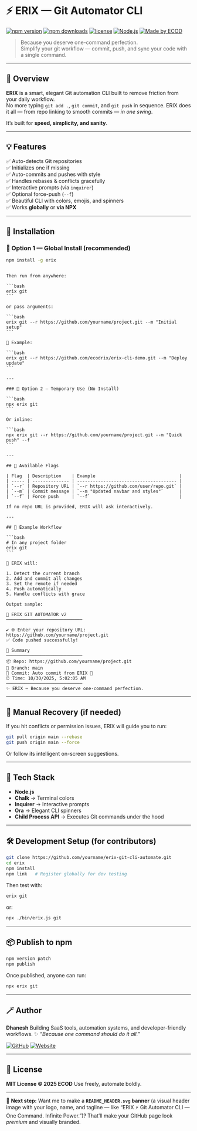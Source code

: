 # ⚡ ERIX — Git Automator CLI

[![npm version](https://img.shields.io/npm/v/erix.svg?color=blue&style=flat-square)](https://www.npmjs.com/package/erix)
[![npm downloads](https://img.shields.io/npm/dt/erix.svg?style=flat-square&color=brightgreen)](https://www.npmjs.com/package/erix)
[![license](https://img.shields.io/badge/license-MIT-green.svg?style=flat-square)](LICENSE)
[![Node.js](https://img.shields.io/badge/node-%3E%3D18.0.0-blue?style=flat-square)](https://nodejs.org)
[![Made by ECOD](https://img.shields.io/badge/made%20by-ECOD%20🔥-orange?style=flat-square)](https://github.com/ecodrix)

> Because you deserve one-command perfection.  
> Simplify your git workflow — commit, push, and sync your code with a single command.

---

## 🚀 Overview

**ERIX** is a smart, elegant Git automation CLI built to remove friction from your daily workflow.  
No more typing `git add .`, `git commit`, and `git push` in sequence. ERIX does it all — from repo linking to smooth commits — _in one swing_.

It’s built for **speed, simplicity, and sanity**.

---

## 💡 Features

✅ Auto-detects Git repositories  
✅ Initializes one if missing  
✅ Auto-commits and pushes with style  
✅ Handles rebases & conflicts gracefully  
✅ Interactive prompts (via `inquirer`)  
✅ Optional force-push (`--f`)  
✅ Beautiful CLI with colors, emojis, and spinners  
✅ Works **globally** or **via NPX**

---

## 🧰 Installation

### 🔸 Option 1 — Global Install (recommended)

```bash
npm install -g erix
```

````

Then run from anywhere:

```bash
erix git
```

or pass arguments:

```bash
erix git --r https://github.com/yourname/project.git --m "Initial setup"
```

🧠 Example:

```bash
erix git --r https://github.com/ecodrix/erix-cli-demo.git --m "Deploy update"
```

---

### 🔹 Option 2 — Temporary Use (No Install)

```bash
npx erix git
```

Or inline:

```bash
npx erix git --r https://github.com/yourname/project.git --m "Quick push" --f
```

---

## 🧠 Available Flags

| Flag  | Description    | Example                                |
| ----- | -------------- | -------------------------------------- |
| `--r` | Repository URL | `--r https://github.com/user/repo.git` |
| `--m` | Commit message | `--m "Updated navbar and styles"`      |
| `--f` | Force push     | `--f`                                  |

If no repo URL is provided, ERIX will ask interactively.

---

## 💬 Example Workflow

```bash
# In any project folder
erix git
```

🧩 ERIX will:

1. Detect the current branch
2. Add and commit all changes
3. Set the remote if needed
4. Push automatically
5. Handle conflicts with grace

Output sample:

🚀 ERIX GIT AUTOMATOR v2
─────────────────────────────

✔ 🌐 Enter your repository URL:
https://github.com/yourname/project.git
✅ Code pushed successfully!

💫 Summary
─────────────────────────────
📦 Repo: https://github.com/yourname/project.git
🌿 Branch: main
📝 Commit: Auto commit from ERIX 🚀
⏰ Time: 10/30/2025, 5:02:05 AM
─────────────────────────────
✨ ERIX — Because you deserve one-command perfection.

````

---

## 🧱 Manual Recovery (if needed)

If you hit conflicts or permission issues, ERIX will guide you to run:

```bash
git pull origin main --rebase
git push origin main --force
```

Or follow its intelligent on-screen suggestions.

---

## 🧩 Tech Stack

- **Node.js**
- **Chalk** → Terminal colors
- **Inquirer** → Interactive prompts
- **Ora** → Elegant CLI spinners
- **Child Process API** → Executes Git commands under the hood

---

## 🛠 Development Setup (for contributors)

```bash
git clone https://github.com/yourname/erix-git-cli-automate.git
cd erix
npm install
npm link   # Register globally for dev testing
```

Then test with:

```bash
erix git
```

or:

```bash
npx ./bin/erix.js git
```

---

## 📦 Publish to npm

```bash
npm version patch
npm publish
```

Once published, anyone can run:

```bash
npx erix git
```

---

## 🪄 Author

**Dhanesh**
Building SaaS tools, automation systems, and developer-friendly workflows.
✨ _“Because one command should do it all.”_

[![GitHub](https://img.shields.io/badge/GitHub-@ecodrix-black?style=flat-square&logo=github)](https://github.com/ecodrix)
[![Website](https://img.shields.io/badge/Website-ecodrix.com-blue?style=flat-square)](https://ecodrix.com)

---

## 🧭 License

**MIT License © 2025 ECOD**
Use freely, automate boldly.

---

💭 **Next step:**
Want me to make a **`README_HEADER.svg` banner** (a visual header image with your logo, name, and tagline — like “ERIX ⚡ Git Automator CLI — One Command. Infinite Power.”)?
That’ll make your GitHub page look _premium_ and visually branded.

```

```
